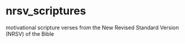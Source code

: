 # nrsv_scriptures
motivational scripture verses from the New Revised Standard Version (NRSV) of the Bible